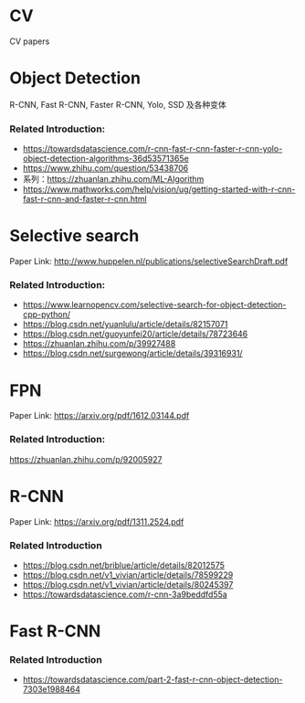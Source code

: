 # CV
CV papers

# Object Detection

R-CNN, Fast R-CNN, Faster R-CNN, Yolo, SSD 及各种变体

### Related Introduction:
- https://towardsdatascience.com/r-cnn-fast-r-cnn-faster-r-cnn-yolo-object-detection-algorithms-36d53571365e
- https://www.zhihu.com/question/53438706
- 系列：https://zhuanlan.zhihu.com/ML-Algorithm
- https://www.mathworks.com/help/vision/ug/getting-started-with-r-cnn-fast-r-cnn-and-faster-r-cnn.html

# Selective search

Paper Link: http://www.huppelen.nl/publications/selectiveSearchDraft.pdf

### Related Introduction:
- https://www.learnopencv.com/selective-search-for-object-detection-cpp-python/
- https://blog.csdn.net/yuanlulu/article/details/82157071
- https://blog.csdn.net/guoyunfei20/article/details/78723646
- https://zhuanlan.zhihu.com/p/39927488
- https://blog.csdn.net/surgewong/article/details/39316931/

# FPN

Paper Link: https://arxiv.org/pdf/1612.03144.pdf

### Related Introduction:
https://zhuanlan.zhihu.com/p/92005927

# R-CNN

Paper Link: https://arxiv.org/pdf/1311.2524.pdf

### Related Introduction
- https://blog.csdn.net/briblue/article/details/82012575
- https://blog.csdn.net/v1_vivian/article/details/78599229
- https://blog.csdn.net/v1_vivian/article/details/80245397
- https://towardsdatascience.com/r-cnn-3a9beddfd55a

# Fast R-CNN

### Related Introduction
- https://towardsdatascience.com/part-2-fast-r-cnn-object-detection-7303e1988464
